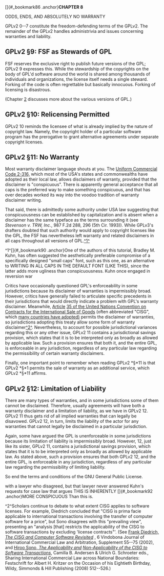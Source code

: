 
[]{#_bookmark86 .anchor}**CHAPTER 8**

ODDS, ENDS, AND ABSOLUTELY NO WARRANTY

GPLv2 0--7 constitute the freedom-defending terms of the GPLv2. The
remainder of the GPLv2 handles administrivia and issues concerning
warranties and liability.

## GPLv2 §9: FSF as Stewards of GPL

FSF reserves the exclusive right to publish future versions of the
GPL; GPLv2 9 expresses this. While the stewardship of the copyrights
on the body of GPL'd software around the world is shared among
thousands of individuals and organizations, the license itself needs a
single steward. Forking of the code is often regrettable but basically
innocuous. Forking of licensing is disastrous.

(Chapter [2](#_bookmark27) discusses more about the various versions
of GPL.)

## GPLv2 §10: Relicensing Permitted

GPLv2 10 reminds the licensee of what is already implied by the nature
of copyright law. Namely, the copyright holder of a particular
software program has the prerogative to grant alternative agreements
under separate copyright licenses.

## GPLv2 §11: No Warranty

Most warranty disclaimer language shouts at you. The [Uniform
Commercial Code 2-316,](http://www.law.cornell.edu/ucc/2/2-316) which
most of the USA's states and commonwealths have adopted as their local
law, allows disclaimers of warranty, provided that the disclaimer is
"conspicuous". There is apparently general acceptance that all caps is
the preferred way to make something conspicuous, and that has over
decades worked its way into the voodoo tradition of warranty
disclaimer writing.

That said, there is admittedly some authority under USA law suggesting
that conspicuousness can be established by capitalization and is
absent when a disclaimer has the same typeface as the terms
surrounding it (see *Stevenson v. TRW, Inc.*, 987 F.2d 288, 296 (5th
Cir. 1993)). While GPLv3's drafters doubted that such authority would
apply to copyright licenses like the GPL, the FSF has nevertheless
left warranty and related disclaimers in all caps throughout all
versions of GPL.[^1^](#_bookmark90)

^1^[]{#_bookmark90 .anchor}One of the authors of this tutorial,
Bradley M. Kuhn, has often suggested the aesthetically preferable
compromise of a specifically designed "small caps" font, such as this
one, as an alternative to WRITING IN ALL CAPS IN THE DEFAULT FONT
(LIKE THIS), since the latter adds more ugliness than conspicuousness.
Kuhn once engaged in reversion war

Critics have occasionally questioned GPL's enforceability in some
jurisdictions because its disclaimer of warranties is impermissibly
broad. However, critics have generally failed to articulate specific
precedents in their jurisdictions that would directly indicate a
problem with GPL's warranty disclaimer. Meanwhile,
[Article](http://www.cisg.law.pace.edu/cisg/text/treaty.html#35) [35
of the United Nations Convention on Contracts for the International
Sale of Goods](http://www.cisg.law.pace.edu/cisg/text/treaty.html#35)
(often abbreviated "CISG", which [many countries have
adopted)](https://treaties.un.org/Pages/ViewDetails.aspx?src=TREATY&id=228&chapter=10&lang=en)
permits the disclaimer of warranties, so jurisdictions adopting this
treaty allow some form of warranty disclaimer[^2^](#_bookmark92).
Nevertheless, to account for possible jurisdictional variances
regarding this or any other issue, GPLv2 11 contains a jurisdictional
savings provision, which states that it is to be interpreted only as
broadly as allowed by applicable law. Such a provision ensures that
both it, and the entire GPL, is enforceable in any jurisdiction,
regardless of any particular law regarding the permissibility of
certain warranty disclaimers.

Finally, one important point to remember when reading GPLv2 *§*11 is
that GPLv2 *§*1 permits the sale of warranty as an additional service,
which GPLv2 *§*11 affirms.

## GPLv2 §12: Limitation of Liability

There are many types of warranties, and in some jurisdictions some of
them cannot be disclaimed. Therefore, usually agreements will have
both a warranty disclaimer and a limitation of liability, as we have
in GPLv2 12. GPLv2 11 thus gets rid of all implied warranties that can
legally be disavowed. GPLv2 12, in turn, limits the liability of the
actor for any warranties that cannot legally be disclaimed in a
particular jurisdiction.

Again, some have argued the GPL is unenforceable in some jurisdictions
because its limitation of liability is impermissibly broad. However,
12, just like its sister, GPLv2 11, contains a jurisdictional savings
provision, which states that it is to be interpreted only as broadly
as allowed by applicable law. As stated above, such a provision
ensures that both GPLv2 12, and the entire GPL, is enforceable in any
jurisdiction, regardless of any particular law regarding the
permissibility of limiting liability.

So end the terms and conditions of the GNU General Public License.

with a lawyer who disagreed, but that lawyer never answered Kuhn's
requests for case law that argues THIS IS INHERENTLY []{#_bookmark92
.anchor}MORE CONSPICUOUS Than this is.

^2^Scholars continue to debate to what extent CISG applies to software
licenses. For example, Diedrich concluded that "CISG is prima facie
applicable to international transactions involving the transfer of
computer software for a price", but Sono disagrees with this
"prevailing view", presenting an "analysis \[that\] restricts the
applicability of the CISG to software transactions by excluding
'license contracts"'. (See [Frank Diedrich, *The CISG and Computer
Software
Revisited*](http://www.cisg.law.pace.edu/cisg/biblio/diedrich1.html) ,
6 Vindobona Journal of International Commercial Law and Arbitration,
Supplement 55--75 (2002), and [Hiroo Sono, *The Applicability
and*](http://www.cisg.law.pace.edu/cisg/biblio/sono6.html)
[*Non-Applicability of the CISG to Software
Transactions*](http://www.cisg.law.pace.edu/cisg/biblio/sono6.html),
Camilla B. Andersen & Ulrich G. Schroeter eds., Sharing International
Commercial Law across National Boundaries: Festschrift for Albert H.
Kritzer on the Occasion of his Eightieth Birthday, Wildy, Simmonds &
Hill Publishing (2008) 512--526.)

